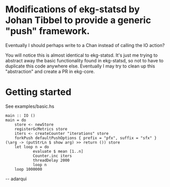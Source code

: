 # Modifications of ekg-statsd by Johan Tibbel to provide a generic "push" framework.

Eventually I should perhaps write to a Chan instead of calling the IO action?

You will notice this is almost identical to ekg-statsd. It's just me trying to abstract away the basic functionality found in ekg-statsd, so not to have to duplicate this code anywhere else. Eventually I may try to clean up this "abstraction" and create a PR in ekg-core.

# Getting started

See examples/basic.hs

```
main :: IO ()
main = do
    store <- newStore
    registerGcMetrics store
    iters <- createCounter "iterations" store
    forkPush defaultPushOptions { prefix = "pfx", suffix = "sfx" } (\arg -> (putStrLn $ show arg) >> return ()) store
    let loop n = do
            evaluate $ mean [1..n]
            Counter.inc iters
            threadDelay 2000
            loop n
    loop 1000000
```

-- adarqui

